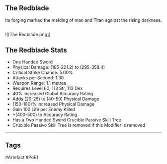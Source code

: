 ## The Redblade
Its forging marked the melding of man
and Titan against the rising darkness.
##
![[The Redblade.png]]
## The Redblade Stats
- One Handed Sword
- Physical Damage: (185-221.2) to (295-358.4)
- Critical Strike Chance: 5.00%
- Attacks per Second: 1.30
- Weapon Range: 1.1 metres
- Requires Level 60, 113 Str, 113 Dex
- 40% increased Global Accuracy Rating
- Adds (20-25) to (40-50) Physical Damage
- (150-180)% increased Physical Damage
- Gain 100 Life per Enemy Killed
- +(400-500) to Accuracy Rating
- Has a Two Handed Sword Crucible Passive Skill Tree
- Crucible Passive Skill Tree is removed if this Modifier is removed


---
## Tags
#Artefact
#PoE1